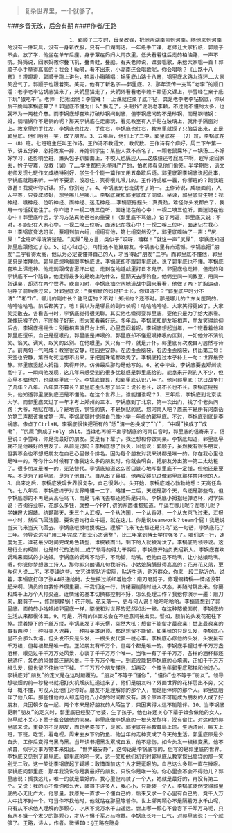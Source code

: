 > 复杂世界里，一个就够了。

###乡音无改，后会有期
####作者/王路

						1、郭顺子三岁时，母亲改嫁，把他从湖南带到河南。随他来到河南的没有一件玩具，没有一身新衣服，只有一口湖南话。一年级手工课，老师让大家折纸，郭顺子不会。放了学，他坐在单车后座，身子罩在妈妈大雨衣里，低头看着往后走的柏油路，一声不吭。妈妈说，回家妈教你叠飞机，叠青蛙，叠船。有天老师说，谁会唱歌，来给大家唱一首！郭顺子小手举得高高的：我会！呦嗬，看不出来，小湖南还会唱歌呢，你会唱啥？《山路十八弯》！蹬蹬蹬，郭顺子跑上讲台，拍着小胸脯唱：锅里底山路十八弯，锅里底水路九连环……大家笑岔气了，郭顺子也跟着笑。笑完，他有了新名字——郭里底。2、那年流传一支骂“老李”的顺口溜：老李老李钻锅底猫来了，头朝里猫走了，头朝外看看老李赖不赖语文课上，李雪峰在桌子底下玩“狼吃羊”。老师一把揪出他：李雪峰！一上课就往桌子底下钻，真是老李老李钻锅底，你以后干脆叫李锅底算了！郭里底不懂为什么“猫走了，头朝外”说明老李赖，不过他不懂的太多，也就不为一两桩介意。而李锅底却喜欢打破砂锅问到底，但李锅底问的不是砂锅，而是钢精锅：妈，钢精锅咋不是钢的呢？那天李锅底在走廊玩，看见教室有人手贴在玻璃上，就伸手隔窗对上。教室里的手往左，李锅底也往左，手往右，李锅底也往右，教室里就探了只脑袋出来，正是郭里底。他们哈哈一笑，成了朋友。3、五年后，他们上了二中。郭里底在一（7）班，李锅底在一（8）班。七班班主任叫王作诗。王作诗不教语文，教代数。王作诗有个癖好，周二下午第一节，讲五分钟，必把教案一摔，开始训学生：某些人我不点名了，一颗老鼠屎坏了一锅汤……不好好学习，还影响全班，癞头包子趴脚面上，不咬人也膈应人……这成绩还考屁高中啊，趁早滚回家去，妗子守寡，没救（舅）了……学生都把头埋得严严的，怕老师看见他们偷笑。半学期后，语文老师发现七班作文成绩特别好，学生个个能一篇作文用五条歇后语。郭里底跟李锅底说起此事，李锅底就跑来听。一听不要紧，没忍住，笑得哏儿哏儿的。王作诗虎躯一震，你哪班的？跑我班做甚！我爱听你讲课。好，你别走了。4、李锅底到七班就考了第一。王作诗说，成绩面前，人人平等，只要成绩好，想坐哪儿坐哪儿。李锅底就和郭里底成了同桌。早读，郭里底背生物：视神经、嗅神经、位听神经、面神经、迷走神经……李锅底摇摇头：真费劲，难怪你头发都白了，我用一句话就记住了。你咋记？一视二嗅三位听，面迷记在他心中！一视二嗅三位听，面迷记在他心中！郭里底咋舌，学习方法真他爸爸的重要！（郭里底不骂娘。）记了两遍，郭里底又说：不对，不能记在人家心中。一视二嗅三位听，面迷记在我心中！一视二嗅三位听，面迷记在我心中！李锅底竞选班长，票唱到前六组，组组有他，第七组突然没了，郭里底嘀咕了一声：“尻屎！”全班听得清清楚楚。“尻屎”是方言，类似于“哎呀，糟糕！”就这一声“尻屎”，李锅底知道郭里底跟他过了心。5、过心归过心，可惜还不能算朋友。李锅底心里有点遗憾。李锅底把“朋友”二字看得太高，他认为必定要懂得自己的人，才当得起“朋友”二字。而郭里底不懂他，郭里底只是崇拜他。郭里底想啥都跟李锅底说，李锅底却不跟郭里底说。说了郭里底也不懂。李锅底喜欢上课走神。他走到跟成吉思汗出征，走到在地道战里打日本鬼子。郭里底也走神，但走的和李锅底不一个路数，他走得最多的是晚上吃什么，星期天去哪钓鱼。他俩坐同一间教室，用同一张课桌，却活在两个世界。晚自习时，李锅底抽空从地道战中回来看看，他做了两下扩胸运动，招呼了前后偎过来，对郭里底说：“黄胖墩的妈是护士长，你知道不？”郭里底平时分不清“f”和“h”。哪儿的副市长？驻马店的？不对！郑州的？还不对。那是哪儿的？东关医院的。哈哈哈哈哈。前后都笑了。噫！我以为是哪县的副市长呢！哈哈哈哈哈。大家笑得更凶了。大家笑完散去，各看各书时，李锅底觉得很无聊。其实他也懒得耍郭里底，耍他只是为了给大家看。就像玩猴子的，不图猴子好玩，图大家看着好玩。多年后，李锅底和朋友听相声，朋友笑得前仰后合，李锅底摇摇头：别看相声演员台上乐，心里苦闷着呢。李锅底想起当年，一个班看着他和郭里底逗乐，自己是逗哏的，郭里底是捧哏的。郭里底却不懂逗哏捧哏的区别，一如他分不清讥笑、谄笑、调笑、取笑的区别。在他眼里，笑只有一种，就是开怀。郭里底有次晚自习居然写诗了。前两句一气呵成：教室很安静，校园更安静。左边歪歪脑袋，右边歪歪脑袋，挤出第三句：天空也安静，第四句死活想不出来，牙把圆珠笔都咬秃了。李锅底抢过本子补上一句：世界最安静。郭里底竖起大拇指，笑得开怀。仿佛最后那句是他写的。6、初中毕业，李锅底要去郑州读高中了。一瞬间他发现，这几年来感受到的很多优越感是郭里底给的。能拿来开涮的人不少，但心里不恼他的，也就郭里底一个。李锅底算算，和郭里底认识八年了。他问郭里底：抗日战争打了几年？八年。八年算不算长？郭里底歪头想了半天：说长也长，说不长也不长。李锅底摇摇头，他知道郭里底到底还是不懂他。在这个世界上，谁能懂谁呢？7、三年后，李锅底到北京读大学。而郭里底又过了一年才考上郑州的三本。李锅底到了北京，第一次出门，找了个老头问路：大爷，地贴在哪儿？是地铁，钢铁的铁，不是锅贴的贴。您河南人吧？原来不是所有河南话的第三声都该撇成第一声。李锅底顿时觉得自己像小学一年级的郭里底。不过，李锅底到底是李锅底。像点了Ctrl+H，李锅底很快把所有的“恁”清一色换成了“丫”，“中啊”换成了“成嘞”，“尻屎”换成了Holy shit。当谁也再听不出李锅底的河南口音时，郭里底的信寄来了。信里说：李雪峰，你是我最好的朋友。要是有下辈子，我还想和你做同桌。李锅底知道，郭里底早就不是他最好的朋友了。从前是过吗？李锅底想了很久，回信说：郭顺子，虽然我有很多朋友，但我不会也不想把朋友在自己心里做个排名。因为每个朋友对我来说都是唯一的。你在我心里也是唯一的。等你什么时候有了像我这么多的朋友时，你就会明白，把朋友分出第一第二太幼稚了。很多朋友是唯一的，无法替代。李锅底知道这么苦口婆心地写郭里底不一定懂，但他还是要写。不是为了郭里底，是为了他自己。自从出了县城，他再没碰见过像郭里底那样崇拜他的人。8、出来之后，李锅底发现世界很复杂，自己很渺小。头开始，李锅底雄心勃勃地想：天高任鸟飞。七八年后，李锅底终于对世界略懂一二了。略懂一二后，天还是那个天，鸟还是那些鸟，但李锅底想的不再是天高任鸟飞，而是飞来飞去都还他妈是只鸟。李锅底小拇指轻弹酒杯，对学妹说：咨询行业呀，花那么多钱，就整一个PPT,讲的东西谁都知道。牛逼在哪儿呢？在哪儿呢？学妹瞪大眼睛。结题那天，来三个人汇报，一个从法国，一个从香港，一个从东京飞过来，汇报一小时，然后飞回法国。要说咨询行业牛逼，就在这儿。你是说teamwork？team个屁！我是说当天飞来当天飞回去。李锅底咂摸咂摸嘴巴。理解“飞来飞去都还是只鸟”这一句话，李锅底花了三年。领导说这叫“用三年完成了职业心态调整”，比三年拿到博士学位强多了。咱们这一行，速度为王。谁花最少时间完成角色转型，谁脱颖而出，剩下的人就被淘汰了。李锅底的领导说。这是行业的规则，也是时代的法则……成了领导的得力干将后，李锅底开始负责招新人。李锅底喜欢调戏来面试的小姑娘。李锅底的调戏不动手，不动脚，动嘴。但他自己不动嘴，让小姑娘动嘴。嗯，你说你梦想做主持人，那你即兴朗诵几句我听听。小姑娘胸脯挺得高高的：花开花又落，更与何人说……不，不要读这些。文艺讲究贴近实际，贴近生活，贴近群众，你来一段三贴近的。说着，李锅底打印了张A4纸递给她。女生接过纸红着脸念：磨刀磨剪子，修理钢精锅——情绪没带起来啊。演员的自我修养很重要。干我们这一行，情绪要能随时进入状态，再随时跳出来。你要和成千上万个人打交道。连情绪的基本切换都控制不好，怎么处理工作？我给你演示一遍：磨刀来，磨剪子——，修理钢精锅！花开咧，花又落——，更与何人说！哈哈哈哈哈。李锅底想到了郭里底。面前的小姑娘如郭里底一样，憨傻和对世界的茫然如出一辙。在这种憨傻面前，李锅底的生活从来都很体面。9、可是，所有的体面总会在不经意间被出卖。譬如，额前的头发花花往下掉。捏着掉下的千丝万缕，李锅底发了半天愣，突然大吼：想留不能留才最寂寞！世上最寂寞的事有两种：一种叫美人迟暮，一种叫英雄谢顶。都是想留不能留。如果掉的只是头发，李锅底心里不会那么发堵。但头发不只是头发，一根头发代表一桩心事。李锅底心疼他的头发，头发虽有千万根，但每根都是唯一的。正如朋友有千万个，但每个都是唯一的。李锅底手握过千千万万盏酒杯，眼见过千千万万处风景，心装了千千万万个唯一。当唯一有了千千万万，各样的酒杯都还是酒杯，各色的风景都还是风景。千千万万个唯一，到底没能把李锅底的心填满，正如千千万万根头发，留也留不住地往下掉。千千万万个朋友懂他，却再没一个像当年郭里底那样和他过心。李锅底对“朋友”的定义是在这时颠覆的。“朋友”不等于“懂你”，“懂你”也不等于“朋友”。领导想吸烟的前一秒秘书就把打火机烟灰缸递过来了，他们是朋友吗？外面世界的花样层出不穷，父母一概不懂，可没人比他们对你好。朋友不是理解你的那个人，而是陪伴你的那个人。郭里底陪伴了他八年。那些懂他的人却连陪他八小时的时间都没有。两个原本不可能成为朋友的人成了好朋友，只因朝夕在一起。两个本来是好朋友的人陌生了，只因离得太远不能陪伴。10、当李锅底更新“朋友”的定义时，郭里底已经娶了老婆，生了孩子。他也许还关心下辈子谁会做他的女人，但早就不关心下辈子谁会做他的同桌。郭里底像李锅底的一根头发那样，没有留住。对这时的郭里底来说，重要的不是朋友，而是老婆孩子，是家。郭里底在县教育局上班。生活清闲，每天上班，下班，吃饭，看电视，周末去乡下钓钓鱼。他当年的走神变成了今天的生活。郭里底原是少白头，工作后变得乌黑乌黑。当年读书把黑发累成白发，他不悲伤，如今头发一根根变黑，他不欣喜，似乎万事万物本来如此。“世界最安静”，这句话是李锅底写的，但写的是郭里底的世界。李锅底又见到了郭里底。郭里底哈哈一笑，这一笑和他们初识时郭里底从教室探出脑袋的那一笑别无二致。这一笑让李锅底起了疑惑：敢情面前这个人才是逗哏的，自己这么多年一直在捧哏。李锅底问郭里底：那年我没说你是我最好的朋友，只说你是唯一的，你心里会不会不得劲儿？郭里底说：搁我这儿，唯一的就是最好的。我心里但凡装了一个人，她就是最好的，再没有第二个。又说：我的心不像你那么大，装得下许多人，我心小，只能装一个人。李锅底陡然觉得郭里底的心无比广大。他思量，我原先一直求一个懂自己的，后来又求一个心里有自己的，竟千人万人中找不到一个。可当你不找他时，他就站在那里等着你。世上哪两颗心不是隔着万水千山呢，只有从不求他人理解的那颗心，才从不觉万水千山遥远。世上哪一颗心不曾容下千军万马呢，只有从不嫌一个太少的那颗心，才从不惧千军万马喧嚣。李锅底长吁一口气，对郭里底说：一个就够了。王路，诗人，作者。微博ID：@王路在隐身 